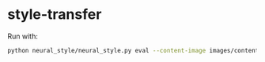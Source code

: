 # style-transfer

Run with:
```bash
python neural_style/neural_style.py eval --content-image images/content-images/weingart_bright.jpg --model models/udnie.pth --output-image my_test_img.jpg --cuda 0 --content-scale 4
```